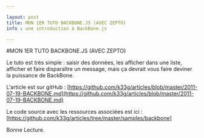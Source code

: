 ```yaml
---

layout: post
title: MON 1ER TUTO BACKBONE.JS (AVEC ZEPTO)
info : une introduction à BackBone.js

---
```


#MON 1ER TUTO BACKBONE.JS (AVEC ZEPTO)

Le tuto est très simple : saisir des données, les afficher dans une liste, afficher et faire disparaître un message, mais ça devrait vous faire deviner la puissance de BackBone.

L'article est sur gitHub :
[https://github.com/k33g/articles/blob/master/2011-07-19-BACKBONE.md](https://github.com/k33g/articles/blob/master/2011-07-19-BACKBONE.md)

Le code source avec les ressources associées est ici :
[https://github.com/k33g/articles/tree/master/samples/backbone]

Bonne Lecture.